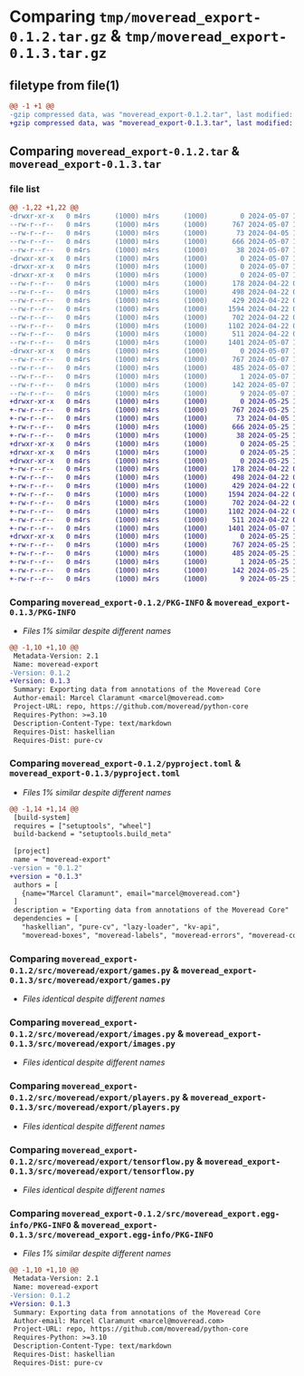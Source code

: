 # Comparing `tmp/moveread_export-0.1.2.tar.gz` & `tmp/moveread_export-0.1.3.tar.gz`

## filetype from file(1)

```diff
@@ -1 +1 @@
-gzip compressed data, was "moveread_export-0.1.2.tar", last modified: Tue May  7 13:38:46 2024, max compression
+gzip compressed data, was "moveread_export-0.1.3.tar", last modified: Sat May 25 15:18:48 2024, max compression
```

## Comparing `moveread_export-0.1.2.tar` & `moveread_export-0.1.3.tar`

### file list

```diff
@@ -1,22 +1,22 @@
-drwxr-xr-x   0 m4rs      (1000) m4rs      (1000)        0 2024-05-07 13:38:46.402423 moveread_export-0.1.2/
--rw-r--r--   0 m4rs      (1000) m4rs      (1000)      767 2024-05-07 13:38:46.402423 moveread_export-0.1.2/PKG-INFO
--rw-r--r--   0 m4rs      (1000) m4rs      (1000)       73 2024-04-05 16:26:14.000000 moveread_export-0.1.2/README.md
--rw-r--r--   0 m4rs      (1000) m4rs      (1000)      666 2024-05-07 13:38:44.000000 moveread_export-0.1.2/pyproject.toml
--rw-r--r--   0 m4rs      (1000) m4rs      (1000)       38 2024-05-07 13:38:46.402423 moveread_export-0.1.2/setup.cfg
-drwxr-xr-x   0 m4rs      (1000) m4rs      (1000)        0 2024-05-07 13:38:46.392423 moveread_export-0.1.2/src/
-drwxr-xr-x   0 m4rs      (1000) m4rs      (1000)        0 2024-05-07 13:38:46.392423 moveread_export-0.1.2/src/moveread/
-drwxr-xr-x   0 m4rs      (1000) m4rs      (1000)        0 2024-05-07 13:38:46.402423 moveread_export-0.1.2/src/moveread/export/
--rw-r--r--   0 m4rs      (1000) m4rs      (1000)      178 2024-04-22 07:46:21.000000 moveread_export-0.1.2/src/moveread/export/__init__.py
--rw-r--r--   0 m4rs      (1000) m4rs      (1000)      498 2024-04-22 08:59:16.000000 moveread_export-0.1.2/src/moveread/export/__init__.pyi
--rw-r--r--   0 m4rs      (1000) m4rs      (1000)      429 2024-04-22 08:35:49.000000 moveread_export-0.1.2/src/moveread/export/core.py
--rw-r--r--   0 m4rs      (1000) m4rs      (1000)     1594 2024-04-22 08:26:09.000000 moveread_export-0.1.2/src/moveread/export/games.py
--rw-r--r--   0 m4rs      (1000) m4rs      (1000)      702 2024-04-22 06:22:51.000000 moveread_export-0.1.2/src/moveread/export/images.py
--rw-r--r--   0 m4rs      (1000) m4rs      (1000)     1102 2024-04-22 06:31:52.000000 moveread_export-0.1.2/src/moveread/export/players.py
--rw-r--r--   0 m4rs      (1000) m4rs      (1000)      511 2024-04-22 06:27:18.000000 moveread_export-0.1.2/src/moveread/export/sheets.py
--rw-r--r--   0 m4rs      (1000) m4rs      (1000)     1401 2024-05-07 13:32:31.000000 moveread_export-0.1.2/src/moveread/export/tensorflow.py
-drwxr-xr-x   0 m4rs      (1000) m4rs      (1000)        0 2024-05-07 13:38:46.402423 moveread_export-0.1.2/src/moveread_export.egg-info/
--rw-r--r--   0 m4rs      (1000) m4rs      (1000)      767 2024-05-07 13:38:46.000000 moveread_export-0.1.2/src/moveread_export.egg-info/PKG-INFO
--rw-r--r--   0 m4rs      (1000) m4rs      (1000)      485 2024-05-07 13:38:46.000000 moveread_export-0.1.2/src/moveread_export.egg-info/SOURCES.txt
--rw-r--r--   0 m4rs      (1000) m4rs      (1000)        1 2024-05-07 13:38:46.000000 moveread_export-0.1.2/src/moveread_export.egg-info/dependency_links.txt
--rw-r--r--   0 m4rs      (1000) m4rs      (1000)      142 2024-05-07 13:38:46.000000 moveread_export-0.1.2/src/moveread_export.egg-info/requires.txt
--rw-r--r--   0 m4rs      (1000) m4rs      (1000)        9 2024-05-07 13:38:46.000000 moveread_export-0.1.2/src/moveread_export.egg-info/top_level.txt
+drwxr-xr-x   0 m4rs      (1000) m4rs      (1000)        0 2024-05-25 15:18:48.791510 moveread_export-0.1.3/
+-rw-r--r--   0 m4rs      (1000) m4rs      (1000)      767 2024-05-25 15:18:48.791510 moveread_export-0.1.3/PKG-INFO
+-rw-r--r--   0 m4rs      (1000) m4rs      (1000)       73 2024-04-05 16:26:14.000000 moveread_export-0.1.3/README.md
+-rw-r--r--   0 m4rs      (1000) m4rs      (1000)      666 2024-05-25 15:18:45.000000 moveread_export-0.1.3/pyproject.toml
+-rw-r--r--   0 m4rs      (1000) m4rs      (1000)       38 2024-05-25 15:18:48.791510 moveread_export-0.1.3/setup.cfg
+drwxr-xr-x   0 m4rs      (1000) m4rs      (1000)        0 2024-05-25 15:18:48.771510 moveread_export-0.1.3/src/
+drwxr-xr-x   0 m4rs      (1000) m4rs      (1000)        0 2024-05-25 15:18:48.771510 moveread_export-0.1.3/src/moveread/
+drwxr-xr-x   0 m4rs      (1000) m4rs      (1000)        0 2024-05-25 15:18:48.781510 moveread_export-0.1.3/src/moveread/export/
+-rw-r--r--   0 m4rs      (1000) m4rs      (1000)      178 2024-04-22 07:46:21.000000 moveread_export-0.1.3/src/moveread/export/__init__.py
+-rw-r--r--   0 m4rs      (1000) m4rs      (1000)      498 2024-04-22 08:59:16.000000 moveread_export-0.1.3/src/moveread/export/__init__.pyi
+-rw-r--r--   0 m4rs      (1000) m4rs      (1000)      429 2024-04-22 08:35:49.000000 moveread_export-0.1.3/src/moveread/export/core.py
+-rw-r--r--   0 m4rs      (1000) m4rs      (1000)     1594 2024-04-22 08:26:09.000000 moveread_export-0.1.3/src/moveread/export/games.py
+-rw-r--r--   0 m4rs      (1000) m4rs      (1000)      702 2024-04-22 06:22:51.000000 moveread_export-0.1.3/src/moveread/export/images.py
+-rw-r--r--   0 m4rs      (1000) m4rs      (1000)     1102 2024-04-22 06:31:52.000000 moveread_export-0.1.3/src/moveread/export/players.py
+-rw-r--r--   0 m4rs      (1000) m4rs      (1000)      511 2024-04-22 06:27:18.000000 moveread_export-0.1.3/src/moveread/export/sheets.py
+-rw-r--r--   0 m4rs      (1000) m4rs      (1000)     1401 2024-05-07 13:39:57.000000 moveread_export-0.1.3/src/moveread/export/tensorflow.py
+drwxr-xr-x   0 m4rs      (1000) m4rs      (1000)        0 2024-05-25 15:18:48.791510 moveread_export-0.1.3/src/moveread_export.egg-info/
+-rw-r--r--   0 m4rs      (1000) m4rs      (1000)      767 2024-05-25 15:18:48.000000 moveread_export-0.1.3/src/moveread_export.egg-info/PKG-INFO
+-rw-r--r--   0 m4rs      (1000) m4rs      (1000)      485 2024-05-25 15:18:48.000000 moveread_export-0.1.3/src/moveread_export.egg-info/SOURCES.txt
+-rw-r--r--   0 m4rs      (1000) m4rs      (1000)        1 2024-05-25 15:18:48.000000 moveread_export-0.1.3/src/moveread_export.egg-info/dependency_links.txt
+-rw-r--r--   0 m4rs      (1000) m4rs      (1000)      142 2024-05-25 15:18:48.000000 moveread_export-0.1.3/src/moveread_export.egg-info/requires.txt
+-rw-r--r--   0 m4rs      (1000) m4rs      (1000)        9 2024-05-25 15:18:48.000000 moveread_export-0.1.3/src/moveread_export.egg-info/top_level.txt
```

### Comparing `moveread_export-0.1.2/PKG-INFO` & `moveread_export-0.1.3/PKG-INFO`

 * *Files 1% similar despite different names*

```diff
@@ -1,10 +1,10 @@
 Metadata-Version: 2.1
 Name: moveread-export
-Version: 0.1.2
+Version: 0.1.3
 Summary: Exporting data from annotations of the Moveread Core
 Author-email: Marcel Claramunt <marcel@moveread.com>
 Project-URL: repo, https://github.com/moveread/python-core
 Requires-Python: >=3.10
 Description-Content-Type: text/markdown
 Requires-Dist: haskellian
 Requires-Dist: pure-cv
```

### Comparing `moveread_export-0.1.2/pyproject.toml` & `moveread_export-0.1.3/pyproject.toml`

 * *Files 1% similar despite different names*

```diff
@@ -1,14 +1,14 @@
 [build-system]
 requires = ["setuptools", "wheel"]
 build-backend = "setuptools.build_meta"
 
 [project]
 name = "moveread-export"
-version = "0.1.2"
+version = "0.1.3"
 authors = [
   {name="Marcel Claramunt", email="marcel@moveread.com"}
 ]
 description = "Exporting data from annotations of the Moveread Core"
 dependencies = [
   "haskellian", "pure-cv", "lazy-loader", "kv-api",
   "moveread-boxes", "moveread-labels", "moveread-errors", "moveread-core"
```

### Comparing `moveread_export-0.1.2/src/moveread/export/games.py` & `moveread_export-0.1.3/src/moveread/export/games.py`

 * *Files identical despite different names*

### Comparing `moveread_export-0.1.2/src/moveread/export/images.py` & `moveread_export-0.1.3/src/moveread/export/images.py`

 * *Files identical despite different names*

### Comparing `moveread_export-0.1.2/src/moveread/export/players.py` & `moveread_export-0.1.3/src/moveread/export/players.py`

 * *Files identical despite different names*

### Comparing `moveread_export-0.1.2/src/moveread/export/tensorflow.py` & `moveread_export-0.1.3/src/moveread/export/tensorflow.py`

 * *Files identical despite different names*

### Comparing `moveread_export-0.1.2/src/moveread_export.egg-info/PKG-INFO` & `moveread_export-0.1.3/src/moveread_export.egg-info/PKG-INFO`

 * *Files 1% similar despite different names*

```diff
@@ -1,10 +1,10 @@
 Metadata-Version: 2.1
 Name: moveread-export
-Version: 0.1.2
+Version: 0.1.3
 Summary: Exporting data from annotations of the Moveread Core
 Author-email: Marcel Claramunt <marcel@moveread.com>
 Project-URL: repo, https://github.com/moveread/python-core
 Requires-Python: >=3.10
 Description-Content-Type: text/markdown
 Requires-Dist: haskellian
 Requires-Dist: pure-cv
```

